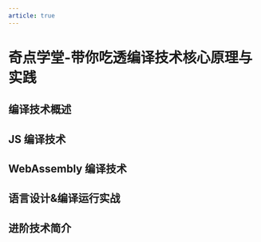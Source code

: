 ```yaml
---
article: true
---
```


# 奇点学堂-带你吃透编译技术核心原理与实践

## 编译技术概述
## JS 编译技术
## WebAssembly 编译技术
## 语言设计&编译运行实战
## 进阶技术简介